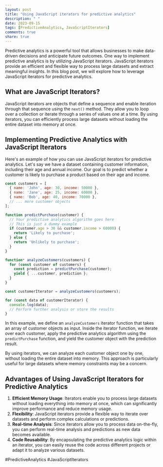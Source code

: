 ```yaml
---
layout: post
title: "Using JavaScript iterators for predictive analytics"
description: " "
date: 2023-09-15
tags: [PredictiveAnalytics, JavaScriptIterators]
comments: true
share: true
---
```


Predictive analytics is a powerful tool that allows businesses to make data-driven decisions and anticipate future outcomes. One way to implement predictive analytics is by utilizing JavaScript iterators. JavaScript iterators provide an efficient and flexible way to process large datasets and extract meaningful insights. In this blog post, we will explore how to leverage JavaScript iterators for predictive analytics.

## What are JavaScript Iterators?

JavaScript iterators are objects that define a sequence and enable iteration through that sequence using the `next()` method. They allow you to loop over a collection or iterate through a series of values one at a time. By using iterators, you can efficiently process large datasets without loading the entire dataset into memory at once.

## Implementing Predictive Analytics with JavaScript Iterators

Here's an example of how you can use JavaScript iterators for predictive analytics. Let's say we have a dataset containing customer information, including their age and annual income. Our goal is to predict whether a customer is likely to purchase a product based on their age and income.

```javascript
const customers = [
  { name: 'John', age: 30, income: 50000 },
  { name: 'Jane', age: 25, income: 60000 },
  { name: 'Bob', age: 40, income: 70000 },
  // ... more customer objects
];

function predictPurchase(customer) {
  // Your predictive analytics algorithm goes here
  // This is just a dummy example
  if (customer.age > 30 && customer.income > 60000) {
    return 'Likely to purchase';
  } else {
    return 'Unlikely to purchase';
  }
}

function* analyzeCustomers(customers) {
  for (const customer of customers) {
    const prediction = predictPurchase(customer);
    yield { ...customer, prediction };
  }
}

const customerIterator = analyzeCustomers(customers);

for (const data of customerIterator) {
  console.log(data);
  // Perform further analysis or store the results
}
```

In this example, we define an `analyzeCustomers` iterator function that takes an array of customer objects as input. Inside the iterator function, we iterate over each customer, apply the predictive analytics algorithm using the `predictPurchase` function, and yield the customer object with the prediction result.

By using iterators, we can analyze each customer object one by one, without loading the entire dataset into memory. This approach is particularly useful for large datasets where memory constraints may be a concern.

## Advantages of Using JavaScript Iterators for Predictive Analytics

1. **Efficient Memory Usage**: Iterators enable you to process large datasets without loading everything into memory at once, which can significantly improve performance and reduce memory usage.
2. **Flexibility**: JavaScript iterators provide a flexible way to iterate over datasets and perform complex calculations or predictions.
3. **Real-time Analysis**: Since iterators allow you to process data on-the-fly, you can perform real-time analysis and predictions as new data becomes available.
4. **Code Reusability**: By encapsulating the predictive analytics logic within an iterator, you can easily reuse the code across different projects or adapt it to analyze various datasets.

#PredictiveAnalytics #JavaScriptIterators